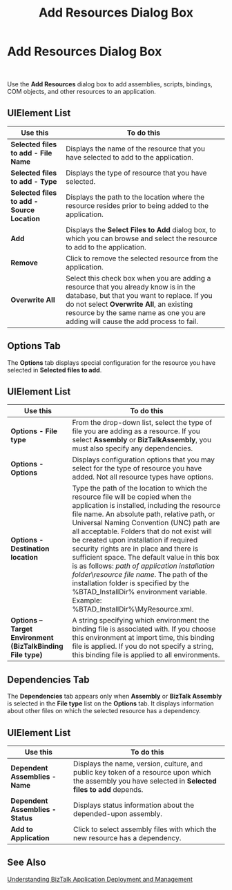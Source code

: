 ﻿---
title: Add Resources Dialog Box
TOCTitle: Add Resources Dialog Box
ms:assetid: c3e28cea-aeb2-4d93-a45e-faaa5a6d6533
ms:mtpsurl: https://msdn.microsoft.com/en-us/library/Aa547874(v=BTS.80)
ms:contentKeyID: 51531139
ms.date: 08/30/2017
mtps_version: v=BTS.80
f1_keywords:
- bts10.admin.resources.add
---

# Add Resources Dialog Box

 

Use the **Add Resources** dialog box to add assemblies, scripts, bindings, COM objects, and other resources to an application.

## UIElement List

<table>
<thead>
<tr class="header">
<th>Use this</th>
<th>To do this</th>
</tr>
</thead>
<tbody>
<tr class="odd">
<td><strong>Selected files to add - File Name</strong></td>
<td>Displays the name of the resource that you have selected to add to the application.</td>
</tr>
<tr class="even">
<td><strong>Selected files to add - Type</strong></td>
<td>Displays the type of resource that you have selected.</td>
</tr>
<tr class="odd">
<td><strong>Selected files to add - Source Location</strong></td>
<td>Displays the path to the location where the resource resides prior to being added to the application.</td>
</tr>
<tr class="even">
<td><strong>Add</strong></td>
<td>Displays the <strong>Select Files to Add</strong> dialog box, to which you can browse and select the resource to add to the application.</td>
</tr>
<tr class="odd">
<td><strong>Remove</strong></td>
<td>Click to remove the selected resource from the application.</td>
</tr>
<tr class="even">
<td><strong>Overwrite All</strong></td>
<td>Select this check box when you are adding a resource that you already know is in the database, but that you want to replace. If you do not select <strong>Overwrite All</strong>, an existing resource by the same name as one you are adding will cause the add process to fail.</td>
</tr>
</tbody>
</table>


## Options Tab

The **Options** tab displays special configuration for the resource you have selected in **Selected files to add**.

## UIElement List

<table>
<thead>
<tr class="header">
<th>Use this</th>
<th>To do this</th>
</tr>
</thead>
<tbody>
<tr class="odd">
<td><strong>Options - File type</strong></td>
<td>From the drop-down list, select the type of file you are adding as a resource. If you select <strong>Assembly</strong> or <strong>BizTalkAssembly</strong>, you must also specify any dependencies.</td>
</tr>
<tr class="even">
<td><strong>Options - Options</strong></td>
<td>Displays configuration options that you may select for the type of resource you have added. Not all resource types have options.</td>
</tr>
<tr class="odd">
<td><strong>Options - Destination location</strong></td>
<td>Type the path of the location to which the resource file will be copied when the application is installed, including the resource file name. An absolute path, relative path, or Universal Naming Convention (UNC) path are all acceptable. Folders that do not exist will be created upon installation if required security rights are in place and there is sufficient space. The default value in this box is as follows: <em>path of application installation folder</em>\<em>resource file name</em>. The path of the installation folder is specified by the %BTAD_InstallDir% environment variable. Example: %BTAD_InstallDir%\MyResource.xml.</td>
</tr>
<tr class="even">
<td><strong>Options – Target Environment (BizTalkBinding File type)</strong></td>
<td>A string specifying which environment the binding file is associated with. If you choose this environment at import time, this binding file is applied. If you do not specify a string, this binding file is applied to all environments.</td>
</tr>
</tbody>
</table>


## Dependencies Tab

The **Dependencies** tab appears only when **Assembly** or **BizTalk Assembly** is selected in the **File type** list on the **Options** tab. It displays information about other files on which the selected resource has a dependency.

## UIElement List

<table>
<thead>
<tr class="header">
<th>Use this</th>
<th>To do this</th>
</tr>
</thead>
<tbody>
<tr class="odd">
<td><strong>Dependent Assemblies - Name</strong></td>
<td>Displays the name, version, culture, and public key token of a resource upon which the assembly you have selected in <strong>Selected files to add</strong> depends.</td>
</tr>
<tr class="even">
<td><strong>Dependent Assemblies - Status</strong></td>
<td>Displays status information about the depended-upon assembly.</td>
</tr>
<tr class="odd">
<td><strong>Add to Application</strong></td>
<td>Click to select assembly files with which the new resource has a dependency.</td>
</tr>
</tbody>
</table>


## See Also

[Understanding BizTalk Application Deployment and Management](https://msdn.microsoft.com/library/aa560022\(v=bts.80\))

